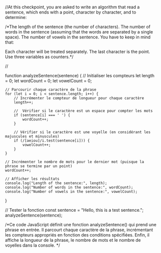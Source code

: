 //At this checkpoint, you are asked to write an algorithm that read a sentence, which ends with a point, character by character, and to determine:

/*The length of the sentence (the number of characters).
The number of words in the sentence (assuming that the words are separated by a single space).
The number of vowels in the sentence.
You have to keep in mind that: 

Each character will be treated separately.
The last character is the point.
Use three variables as counters.*/

//


function analyzeSentence(sentence) {
       // Initialiser les compteurs
    let length = 0;
    let wordCount = 0;
    let vowelCount = 0;
    
    // Parcourir chaque caractère de la phrase
    for (let i = 0; i < sentence.length; i++) {
        // Incrémenter le compteur de longueur pour chaque caractère
        length++;
        
        //  Vérifier si le caractère est un espace pour compter les mots
        if (sentence[i] === ' ') {
            wordCount++;
        }
        
        // Vérifier si le caractère est une voyelle (en considérant les majuscules et minuscules)
        if (/[aeiou]/i.test(sentence[i])) {
            vowelCount++;
        }
    }
    
    // Incrémenter le nombre de mots pour le dernier mot (puisque la phrase se termine par un point)
    wordCount++;
    
    // Afficher les résultats
    console.log("Length of the sentence:", length);
    console.log("Number of words in the sentence:", wordCount);
    console.log("Number of vowels in the sentence:", vowelCount);
}

// Tester la fonction
const sentence = "Hello, this is a test sentence.";
analyzeSentence(sentence);


/*Ce code JavaScript définit une fonction analyzeSentence() 
qui prend une phrase en entrée. Il parcourt chaque caractère de la phrase, 
incrémentant les compteurs appropriés en fonction des conditions spécifiées. 
Enfin, il affiche la longueur de la phrase, le nombre de mots 
et le nombre de voyelles dans la console. */
